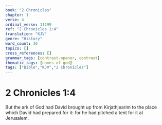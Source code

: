 ```yaml
---
book: "2 Chronicles"
chapter: 1
verse: 4
ordinal_verse: 11199
ref: "2 Chronicles 1:4"
translation: "KJV"
genre: "History"
word_count: 30
topics: []
cross_references: []
grammar_tags: [contrast-opener, contrast]
thematic_tags: [names-of-god]
tags: ["Bible","KJV","2 Chronicles"]
---
```


# 2 Chronicles 1:4

But the ark of God had David brought up from Kirjathjearim to the place which David had prepared for it: for he had pitched a tent for it at Jerusalem.
